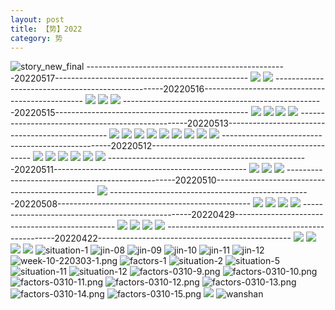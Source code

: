 ```yaml
---
layout: post
title: 【势】2022
category: 势
---
```

![story_new_final](http://rbwl8nwm4.hd-bkt.clouddn.com/img/story_new_final_0322.png)
--------------------------------------------------20220517------------------------------------------------
![](http://ran7ztk3m.hd-bkt.clouddn.com/img/factors-220517-1.jpg)
![](http://ran7ztk3m.hd-bkt.clouddn.com/img/factors-220517-2.jpg)
--------------------------------------------------20220516------------------------------------------------
![](http://ran7ztk3m.hd-bkt.clouddn.com/img/factors-220516-1.jpg)
![](http://ran7ztk3m.hd-bkt.clouddn.com/img/factors-220516-2.jpg)
![](http://ran7ztk3m.hd-bkt.clouddn.com/img/factors-220516-3.jpg)
--------------------------------------------------20220515------------------------------------------------
![](http://ran7ztk3m.hd-bkt.clouddn.com/img/factors-220515-new-1.jpg)
![](http://ran7ztk3m.hd-bkt.clouddn.com/img/factors-220515-new-2.jpg)
![](http://ran7ztk3m.hd-bkt.clouddn.com/img/factors-220515-new-3.jpg)
![](http://ran7ztk3m.hd-bkt.clouddn.com/img/factors-220515-new-4.jpg)
--------------------------------------------------20220513------------------------------------------------
![](http://ran7ztk3m.hd-bkt.clouddn.com/img/situation-220512-1.jpg)
![](http://ran7ztk3m.hd-bkt.clouddn.com/img/situation-220512-2.jpg)
![](http://ran7ztk3m.hd-bkt.clouddn.com/img/situation-220512-3.jpg)
![](http://ran7ztk3m.hd-bkt.clouddn.com/img/situation-220512-4.jpg)
![](http://ran7ztk3m.hd-bkt.clouddn.com/img/situation-220512-5.jpg)
![](http://ran7ztk3m.hd-bkt.clouddn.com/img/situation-220512-6.jpg)
![](http://ran7ztk3m.hd-bkt.clouddn.com/img/situation-220512-7.jpg)
![](http://ran7ztk3m.hd-bkt.clouddn.com/img/situation-220512-8.jpg)
![](http://ran7ztk3m.hd-bkt.clouddn.com/img/situation-220512-9.jpg)
--------------------------------------------------20220512------------------------------------------------
![](http://ran7ztk3m.hd-bkt.clouddn.com/img/factors-220512-1.png)
![](http://ran7ztk3m.hd-bkt.clouddn.com/img/factors-220512-2.png)
![](http://ran7ztk3m.hd-bkt.clouddn.com/img/factors-220512-3.png)
![](http://ran7ztk3m.hd-bkt.clouddn.com/img/factors-220512-4.png)
![](http://ran7ztk3m.hd-bkt.clouddn.com/img/factors-220512-5.png)
![](http://ran7ztk3m.hd-bkt.clouddn.com/img/factors-220512-6.png)
--------------------------------------------------20220511------------------------------------------------
![](http://ran7ztk3m.hd-bkt.clouddn.com/img/factors-220511-1.png)
![](http://ran7ztk3m.hd-bkt.clouddn.com/img/factors-220511-2.png)
![](http://ran7ztk3m.hd-bkt.clouddn.com/img/factors-220511-3.png)
--------------------------------------------------20220510------------------------------------------------
![](http://ran7ztk3m.hd-bkt.clouddn.com/img/factors-220510-1.png)
--------------------------------------------------20220508------------------------------------------------
![](http://ran7ztk3m.hd-bkt.clouddn.com/img/factors-220508-1.jpg)
![](http://ran7ztk3m.hd-bkt.clouddn.com/img/factors-220508-2.jpg)
![](http://ran7ztk3m.hd-bkt.clouddn.com/img/factors-220508-3.jpg)
![](http://ran7ztk3m.hd-bkt.clouddn.com/img/factors-220508-4.jpg)
--------------------------------------------------20220429------------------------------------------------
![](http://ran7ztk3m.hd-bkt.clouddn.com/img/factors-220429-1.png)
![](http://ran7ztk3m.hd-bkt.clouddn.com/img/factors-220429-2.png)
![](http://rbwl8nwm4.hd-bkt.clouddn.com/img/situation-0316-2.png)
![](http://rbwl8nwm4.hd-bkt.clouddn.com/img/situation-0316-1.png)
--------------------------------------------------20220422------------------------------------------------
![](http://ran7ztk3m.hd-bkt.clouddn.com/img/factors-220422-1.png)
![](http://ran7ztk3m.hd-bkt.clouddn.com/img/factors-220422-2.png)
![](http://ran7ztk3m.hd-bkt.clouddn.com/img/factors-220422-3.png)
![](http://ran7ztk3m.hd-bkt.clouddn.com/img/factors-220422-4.png)
![situation-1](http://rbwl8nwm4.hd-bkt.clouddn.com/img/situation-1.PNG)
![jin-08](http://rbwl8nwm4.hd-bkt.clouddn.com/img/jin-8.png)
![jin-09](http://rbwl8nwm4.hd-bkt.clouddn.com/img/jin-9.png)
![jin-10](http://rbwl8nwm4.hd-bkt.clouddn.com/img/jin-10.png)
![jin-11](http://rbwl8nwm4.hd-bkt.clouddn.com/img/jin-11.png)
![jin-12](http://rbwl8nwm4.hd-bkt.clouddn.com/img/jin-12.png)
![week-10-220303-1.png](http://rbwl8nwm4.hd-bkt.clouddn.com/img/week-10-220303-1.png)
![factors-1](http://rbwl8nwm4.hd-bkt.clouddn.com/img/factors-1.png)
![situation-2](http://rbwl8nwm4.hd-bkt.clouddn.com/img/situation-2.png)
![situation-5](http://rbwl8nwm4.hd-bkt.clouddn.com/img/situation-5.png)
![situation-11](http://rbwl8nwm4.hd-bkt.clouddn.com/img/situation-11.png)
![situation-12](http://rbwl8nwm4.hd-bkt.clouddn.com/img/situation-12.png)
![factors-0310-9.png](http://rbwl8nwm4.hd-bkt.clouddn.com/img/factors-0310-9.png)
![factors-0310-10.png](http://rbwl8nwm4.hd-bkt.clouddn.com/img/factors-0310-10.png)
![factors-0310-11.png](http://rbwl8nwm4.hd-bkt.clouddn.com/img/factors-0310-11.png)
![factors-0310-12.png](http://rbwl8nwm4.hd-bkt.clouddn.com/img/factors-0310-12.png)
![factors-0310-13.png](http://rbwl8nwm4.hd-bkt.clouddn.com/img/factors-0310-13.png)
![factors-0310-14.png](http://rbwl8nwm4.hd-bkt.clouddn.com/img/factors-0310-14.png)
![factors-0310-15.png](http://rbwl8nwm4.hd-bkt.clouddn.com/img/factors-0310-15.png)
![](http://rbwl8nwm4.hd-bkt.clouddn.com/img/situation-220418-1.jpg)
![wanshan](http://rbwl8nwm4.hd-bkt.clouddn.com/img/wanshan.png)



  



